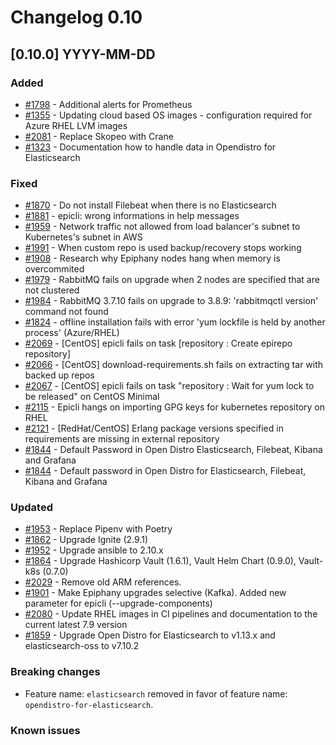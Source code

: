 # Changelog 0.10

## [0.10.0] YYYY-MM-DD

### Added

- [#1798](https://github.com/epiphany-platform/epiphany/issues/1798) - Additional alerts for Prometheus
- [#1355](https://github.com/epiphany-platform/epiphany/issues/1355) - Updating cloud based OS images - configuration required for Azure RHEL LVM images
- [#2081](https://github.com/epiphany-platform/epiphany/issues/2081) - Replace Skopeo with Crane
- [#1323](https://github.com/epiphany-platform/epiphany/issues/1323) - Documentation how to handle data in Opendistro for Elasticsearch

### Fixed

- [#1870](https://github.com/epiphany-platform/epiphany/issues/1870) - Do not install Filebeat when there is no Elasticsearch
- [#1881](https://github.com/epiphany-platform/epiphany/issues/1881) - epicli: wrong informations in help messages
- [#1959](https://github.com/epiphany-platform/epiphany/issues/1959) - Network traffic not allowed from load balancer's subnet to Kubernetes's subnet in AWS
- [#1991](https://github.com/epiphany-platform/epiphany/issues/1991) - When custom repo is used backup/recovery stops working
- [#1908](https://github.com/epiphany-platform/epiphany/issues/1908) - Research why Epiphany nodes hang when memory is overcommited
- [#1979](https://github.com/epiphany-platform/epiphany/issues/1979) - RabbitMQ fails on upgrade when 2 nodes are specified that are not clustered
- [#1984](https://github.com/epiphany-platform/epiphany/issues/1984) - RabbitMQ 3.7.10 fails on upgrade to 3.8.9: 'rabbitmqctl version' command not found
- [#1824](https://github.com/epiphany-platform/epiphany/issues/1824) - offline installation fails with error 'yum lockfile is held by another process' (Azure/RHEL)
- [#2069](https://github.com/epiphany-platform/epiphany/issues/2069) - [CentOS] epicli fails on task [repository : Create epirepo repository]
- [#2066](https://github.com/epiphany-platform/epiphany/issues/2066) - [CentOS] download-requirements.sh fails on extracting tar with backed up repos
- [#2067](https://github.com/epiphany-platform/epiphany/issues/2067) - [CentOS] epicli fails on task "repository : Wait for yum lock to be released" on CentOS Minimal
- [#2115](https://github.com/epiphany-platform/epiphany/issues/2115) - Epicli hangs on importing GPG keys for kubernetes repository on RHEL
- [#2121](https://github.com/epiphany-platform/epiphany/issues/2121) - [RedHat/CentOS] Erlang package versions specified in requirements are missing in external repository
- [#1844](https://github.com/epiphany-platform/epiphany/issues/1844) - Default Password in Open Distro Elasticsearch, Filebeat, Kibana and Grafana
- [#1844](https://github.com/epiphany-platform/epiphany/issues/1844) - Default password in Open Distro for Elasticsearch, Filebeat, Kibana and Grafana

### Updated

- [#1953](https://github.com/epiphany-platform/epiphany/issues/1953) - Replace Pipenv with Poetry
- [#1862](https://github.com/epiphany-platform/epiphany/issues/1862) - Upgrade Ignite (2.9.1)
- [#1952](https://github.com/epiphany-platform/epiphany/issues/1952) - Upgrade ansible to 2.10.x
- [#1864](https://github.com/epiphany-platform/epiphany/issues/1864) - Upgrade Hashicorp Vault (1.6.1), Vault Helm Chart (0.9.0), Vault-k8s (0.7.0)
- [#2029](https://github.com/epiphany-platform/epiphany/issues/2029) - Remove old ARM references.
- [#1901](https://github.com/epiphany-platform/epiphany/issues/1901) - Make Epiphany upgrades selective (Kafka). Added new parameter for epicli (--upgrade-components)
- [#2080](https://github.com/epiphany-platform/epiphany/issues/2080) - Update RHEL images in CI pipelines and documentation to the current latest 7.9 version
- [#1859](https://github.com/epiphany-platform/epiphany/issues/1859) - Upgrade Open Distro for Elasticsearch to v1.13.x and elasticsearch-oss to v7.10.2

### Breaking changes
- Feature name: `elasticsearch` removed in favor of feature name: `opendistro-for-elasticsearch`.

### Known issues
